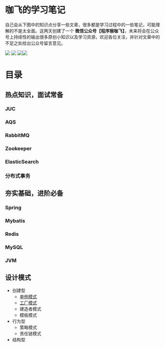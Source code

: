 # 咖飞的学习笔记

自己会从下图中的知识点分享一些文章，很多都是学习过程中的一些笔记，可能理解的不是太全面。这两天创建了一个 **微信公众号【程序猴咖飞】**，未来将会在公众号上持续性的输出很多原创小知识以及学习资源，欢迎各位关注，并针对文章中的不足之处给出公众号留言意见。

![ ](https://img.shields.io/badge/WeChat-%E7%A8%8B%E5%BA%8F%E7%8C%B4%E5%92%96%E9%A3%9E-blue) ![ ](https://img.shields.io/badge/csdn-CSDN-orange) ![ ](https://img.shields.io/badge/cnblogs-%E5%8D%9A%E5%AE%A2%E5%9B%AD-9cf)![ ](https://img.shields.io/badge/oschina-%E5%BC%80%E6%BA%90%E4%B8%AD%E5%9B%BD-brightgreen)
# 目录
## 热点知识，面试常备
### JUC

### AQS

### RabbitMQ

### Zookeeper

### ElasticSearch

### 分布式事务

## 夯实基础，进阶必备
### Spring

### Mybatis

### Redis

### MySQL

### JVM

## 设计模式

- 创建型
    - [单例模式](https://mp.weixin.qq.com/s/o19D9p2Udw5_FV4H7VKpVw)
    - [工厂模式](https://mp.weixin.qq.com/s/fXb_51jO64nF6XKOEtFK2g)
    - 建造者模式
    - 模板模式
- 行为型
    - 策略模式
    - 责任链模式
- 结构型

